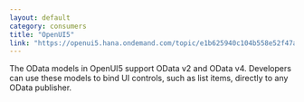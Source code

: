 ```yaml
---
layout: default
category: consumers
title: "OpenUI5"
link: "https://openui5.hana.ondemand.com/topic/e1b625940c104b558e52f47afe5ddb4f"
---
```

The OData models in OpenUI5 support OData v2 and OData v4. Developers can use these models to bind UI controls, such as list items, directly to any OData publisher.
